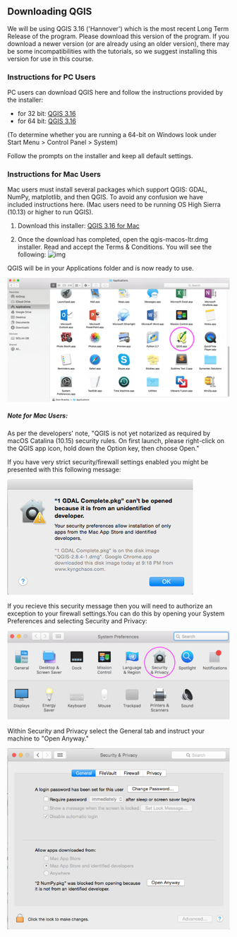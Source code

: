 ## Downloading QGIS

We will be using QGIS 3.16 ('Hannover') which is the most recent Long Term Release of the program. Please download this version of the program. If you download a newer version (or are already using an older version), there may be some incompatibilities with the tutorials, so we suggest installing this version for use in this course.

### Instructions for PC Users
PC users can download QGIS here and follow the instructions provided by the installer:

* for 32 bit: [QGIS 3.16](https://qgis.org/downloads/QGIS-OSGeo4W-3.16.16-1-Setup-x86.exe)
* for 64 bit: [QGIS 3.16](https://qgis.org/downloads/QGIS-OSGeo4W-3.16.16-1-Setup-x86_64.exe)

(To determine whether you are running a 64-bit on Windows look under Start Menu > Control Panel > System)

Follow the prompts on the installer and keep all default settings. 

### Instructions for Mac Users
Mac users must install several packages which support QGIS: GDAL, NumPy, matplotlib, and then QGIS. To avoid any confusion we have included instructions here. (Mac users need to be running OS High Sierra (10.13) or higher to run QGIS). 

1. Download this installer: [QGIS 3.16 for Mac](https://qgis.org/downloads/macos/qgis-macos-ltr.dmg)

2. Once the download has completed, open the qgis-macos-ltr.dmg installer. Read and accept the Terms & Conditions. You will see the following: 
![img](https://github.com/CenterForSpatialResearch/mapping_architecture_urbanism_humanities/blob/master/Images/01_00_installQGIS.png)

QGIS will be in your Applications folder and is now ready to use. 

![img](https://github.com/CenterForSpatialResearch/MappingForTheUrbanHumanities/blob/master/Resources/Images/InstallMac11.png)

##### Note for Mac Users: 
As per the developers' note, "QGIS is not yet notarized as required by macOS Catalina (10.15) security rules. On first launch, please right-click on the QGIS app icon, hold down the Option key, then choose Open."

If you have very strict security/firewall settings enabled you might be presented with this following message: 

![img](https://github.com/CenterForSpatialResearch/MappingForTheUrbanHumanities/blob/master/Resources/Images/InstallMac02.png)

If you recieve this security message then you will need to authorize an exception to your firewall settings.You can do this by opening your System Preferences and selecting Security and Privacy:

![img](https://github.com/CenterForSpatialResearch/MappingForTheUrbanHumanities/blob/master/Resources/Images/InstallMac03.png)

Within Security and Privacy select the General tab and instruct your machine to "Open Anyway." 

![img](https://github.com/CenterForSpatialResearch/MappingForTheUrbanHumanities/blob/master/Resources/Images/InstallMac07.png)
